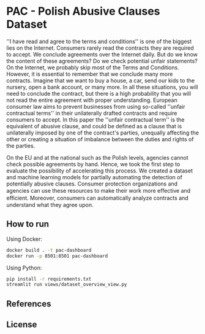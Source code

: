 PAC - Polish Abusive Clauses Dataset
============
''I have read and agree to the terms and conditions'' is one of the biggest lies on the Internet. Consumers rarely read the contracts they are required to accept. We conclude agreements over the Internet daily. But do we know the content of these agreements? Do we check potential unfair statements? On the Internet, we probably skip most of the Terms and Conditions. However, it is essential to remember that we conclude many more contracts. Imagine that we want to buy a house, a car, send our kids to the nursery, open a bank account, or many more. In all these situations, you will need to conclude the contract, but there is a high probability that you will not read the entire agreement with proper understanding. European consumer law aims to prevent businesses from using so-called ''unfair contractual terms'' in their unilaterally drafted contracts and require consumers to accept. In this paper the ''unfair contractual term'' is the equivalent of abusive clause, and could be defined as a clause that is unilaterally imposed by one of the contract's parties, unequally affecting the other or creating a situation of imbalance between the duties and rights of the parties.

On the EU and at the national such as the Polish levels, agencies cannot check possible agreements by hand. Hence, we took the first step to evaluate the possibility of accelerating this process. We created a dataset and machine learning models for partially automating the detection of potentially abusive clauses. Consumer protection organizations and agencies can use these resources to make their work more eﬀective and eﬃcient. Moreover, consumers can automatically analyze contracts and understand what they agree upon.

How to run
------------
Using Docker:
```bash
docker build . -t pac-dashboard
docker run -p 8501:8501 pac-dashboard
```
Using Python:
```bash
pip install -r requirements.txt
streamlit run views/dataset_overview_view.py
```

References
------------

License
------------